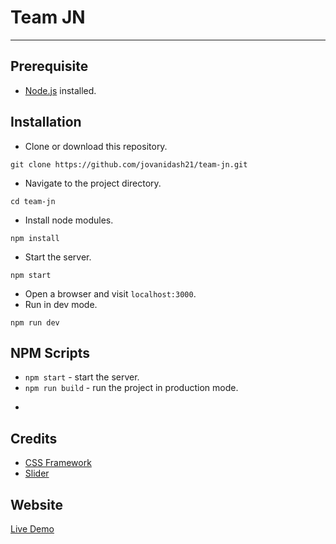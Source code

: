# Team JN
---

## Prerequisite
* [Node.js](https://nodejs.org/en/) installed.

## Installation
* Clone or download this repository.
```
git clone https://github.com/jovanidash21/team-jn.git
```
* Navigate to the project directory.
```
cd team-jn
```
* Install node modules.
```
npm install
```
* Start the server.
```
npm start
```
* Open a browser and visit ```localhost:3000```.
* Run in dev mode.
```
npm run dev
```

## NPM Scripts
* ```npm start``` - start the server.
* ```npm run build``` - run the project in production mode.
* ```npm run dev - run the project in dev mode.

## Credits
- [CSS Framework](http://bulma.io/)
- [Slider](http://jquery.malsup.com/cycle2/)

## Website
[Live Demo](https://team-jn-jovanidash21.herokuapp.com/)